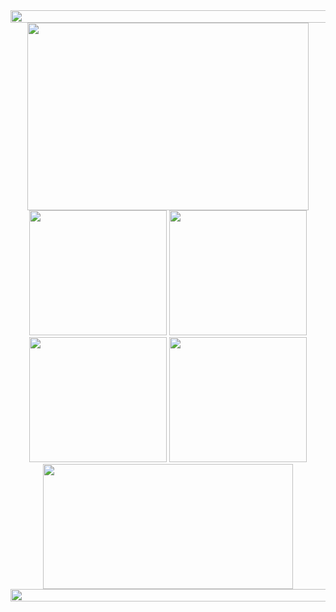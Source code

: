 <div class="header" align="center">
  <img src="https://user-images.githubusercontent.com/67630290/169399428-206707f2-fa03-4df4-b56b-1dcd796e4106.png" width="900" height="20">
</div>
<div class="body" align="center">
  <div class="specialization">
     <img src="https://user-images.githubusercontent.com/67630290/169406298-50e1783c-18c9-4a6e-914a-44e212768eb1.png" width="450" height="300">
  </div> 
  <div class="gifs">
    <img src="https://user-images.githubusercontent.com/67630290/169402569-1de2e858-20bc-466d-8a4e-947e85d8ce2e.gif" width="220" height="200">
    <img src="https://user-images.githubusercontent.com/67630290/169402559-7c5b65a3-1dae-44f8-97bc-6a66443523ce.gif" width="220" height="200">
    <img src="https://user-images.githubusercontent.com/67630290/169402673-100353c9-eee1-4347-87eb-fa7988f14233.gif" width="220" height="200">
    <img src="https://user-images.githubusercontent.com/67630290/169402589-f7cc356b-7d9d-4f48-9667-c8099846d571.gif" width="220" height="200">
  </div> 
  <div class="sentence">
    <img src="https://user-images.githubusercontent.com/67630290/169405739-4dc333ba-d265-4d66-9ffd-87b463dd68ce.png" width="400" height="200">
  </div>
 </div>
<div class="footer" align="center">
  <img src="https://user-images.githubusercontent.com/67630290/169399428-206707f2-fa03-4df4-b56b-1dcd796e4106.png" width="900" height="20">
</div>
